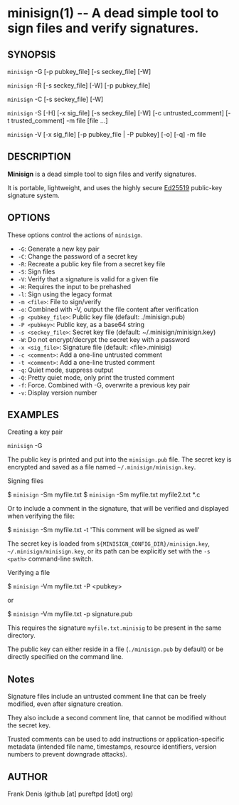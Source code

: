 <!---
This man page can be generated using ronn - https://rtomayko.github.io/ronn/
-->
minisign(1) -- A dead simple tool to sign files and verify signatures.
======================================================================

## SYNOPSIS

`minisign` -G [-p pubkey_file] [-s seckey_file] [-W]

`minisign` -R [-s seckey_file] [-W] [-p pubkey_file]

`minisign` -C [-s seckey_file] [-W]

`minisign` -S [-H] [-x sig_file] [-s seckey_file] [-W] [-c untrusted_comment] [-t trusted_comment] -m file [file ...]

`minisign` -V [-x sig_file] [-p pubkey_file | -P pubkey] [-o] [-q] -m file

## DESCRIPTION

**Minisign** is a dead simple tool to sign files and verify signatures.

It is portable, lightweight, and uses the highly secure [Ed25519](http://ed25519.cr.yp.to/) public-key signature system.

## OPTIONS

These options control the actions of `minisign`.

  * `-G`:
    Generate a new key pair
  * `-C`:
    Change the password of a secret key
  * `-R`:
    Recreate a public key file from a secret key file
  * `-S`:
    Sign files
  * `-V`:
    Verify that a signature is valid for a given file
  * `-H`:
    Requires the input to be prehashed
  * `-l`:
    Sign using the legacy format
  * `-m <file>`:
    File to sign/verify
  * `-o`:
    Combined with -V, output the file content after verification
  * `-p <pubkey_file>`:
    Public key file (default: ./minisign.pub)
  * `-P <pubkey>`:
    Public key, as a base64 string
  * `-s <seckey_file>`:
    Secret key file (default: ~/.minisign/minisign.key)
  * `-W`:
    Do not encrypt/decrypt the secret key with a password
  * `-x <sig_file>`:
    Signature file (default: &lt;file&gt;.minisig)
  * `-c <comment>`:
    Add a one-line untrusted comment
  * `-t <comment>`:
    Add a one-line trusted comment
  * `-q`:
    Quiet mode, suppress output
  * `-Q`:
    Pretty quiet mode, only print the trusted comment
  * `-f`:
    Force. Combined with -G, overwrite a previous key pair
  * `-v`:
    Display version number


## EXAMPLES

Creating a key pair

`minisign` -G

The public key is printed and put into the `minisign.pub` file. The secret key is encrypted and saved as a file named `~/.minisign/minisign.key`.

Signing files

$ `minisign` -Sm myfile.txt
$ `minisign` -Sm myfile.txt myfile2.txt *.c

Or to include a comment in the signature, that will be verified and displayed when verifying the file:

$ `minisign` -Sm myfile.txt -t 'This comment will be signed as well'

The secret key is loaded from `${MINISIGN_CONFIG_DIR}/minisign.key`, `~/.minisign/minisign.key`, or its path can be explicitly set with the `-s <path>` command-line switch.

Verifying a file

$ `minisign` -Vm myfile.txt -P  &lt;pubkey&gt;

or

$ `minisign` -Vm myfile.txt -p signature.pub

This requires the signature `myfile.txt.minisig` to be present in the same directory.

The public key can either reside in a file (`./minisign.pub` by default) or be directly specified on the command line.

## Notes

Signature files include an untrusted comment line that can be freely modified, even after signature creation.

They also include a second comment line, that cannot be modified without the secret key.

Trusted comments can be used to add instructions or application-specific metadata (intended file name, timestamps, resource identifiers, version numbers to prevent downgrade attacks).

## AUTHOR

Frank Denis (github [at] pureftpd [dot] org)
